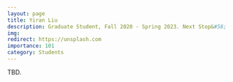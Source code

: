 ```yaml
---
layout: page
title: Yiran Liu
description: Graduate Student, Fall 2020 - Spring 2023. Next Stop&#58; BUPT, PhD.
img:
redirect: https://unsplash.com
importance: 101
category: Students
---
```


TBD.
